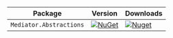 | Package                 | Version                                                                                                | Downloads |
|-------------------------|--------------------------------------------------------------------------------------------------------| ----- |
| `Mediator.Abstractions` | [![NuGet](https://img.shields.io/nuget/v/Balta.Mediator.Abstractions.svg)](https://nuget.org/packages/Balta.Mediator.Abstractions) | [![Nuget](https://img.shields.io/nuget/dt/Balta.Mediator.Abstractions.svg)](https://nuget.org/packages/Balta.Mediator.Abstractions) |